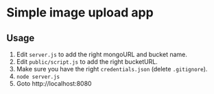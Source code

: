 # Simple image upload app

## Usage

1. Edit `server.js` to add the right mongoURL and bucket name.
2. Edit `public/script.js` to add the right bucketURL.
3. Make sure you have the right `credentials.json` (delete `.gitignore`).
4. `node server.js`
5. Goto http://localhost:8080
